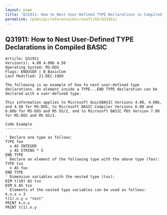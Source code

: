```yaml
---
layout: page
title: "Q31911: How to Nest User-Defined TYPE Declarations in Compiled BASIC"
permalink: /pubs/pc/reference/microsoft/kb/Q31911/
---
```


## Q31911: How to Nest User-Defined TYPE Declarations in Compiled BASIC

	Article: Q31911
	Version(s): 4.00 4.00b 4.50
	Operating System: MS-DOS
	Flags: ENDUSER | B_BasicCom
	Last Modified: 21-DEC-1989
	
	The following is an example of how to nest user-defined type
	declarations. An element inside a TYPE...END TYPE declaration can be
	declared with a user-defined type.
	
	This information applies to Microsoft QuickBASIC Versions 4.00, 4.00b,
	and 4.50 for MS-DOS, to Microsoft BASIC Compiler Versions 6.00 and
	6.00b for MS-DOS and MS OS/2, and to Microsoft BASIC PDS Version 7.00
	for MS-DOS and MS OS/2.
	
	Code Example
	------------
	
	' Declare one type as follows:
	TYPE foo
	  x AS INTEGER
	  y AS STRING * 5
	END TYPE
	' Declare an element of the following type with the above type (foo):
	TYPE txx
	  n AS foo
	END TYPE
	' Dimension variables with the nested type (txx):
	DIM t(10) AS txx
	DIM k AS txx
	' Elements of the nested type variables can be used as follows:
	k.n.x = 3
	t(1).n.y = "test"
	PRINT k.n.x
	PRINT t(1).n.y
